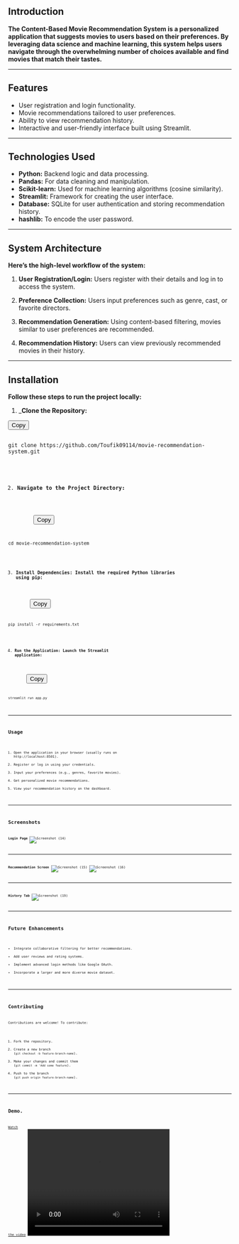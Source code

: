 ## Introduction
__The Content-Based Movie Recommendation System is a personalized application that suggests movies to users based on their preferences. By leveraging data science and machine learning, this system helps users navigate through the overwhelming number of choices available and find movies that match their tastes.__

***

## Features
* User registration and login functionality.
* Movie recommendations tailored to user preferences.
* Ability to view recommendation history.
* Interactive and user-friendly interface built using Streamlit.

***

## Technologies Used
* __Python:__ Backend logic and data processing.
* __Pandas:__ For data cleaning and manipulation.
* __Scikit-learn:__ Used for machine learning algorithms (cosine similarity).
* __Streamlit:__ Framework for creating the user interface.
* __Database:__ SQLite for user authentication and storing recommendation history.
* __hashlib:__ To encode the user password.

***

## System Architecture
__Here’s the high-level workflow of the system:__

1. __User Registration/Login:__
Users register with their details and log in to access the system.

2. __Preference Collection:__
Users input preferences such as genre, cast, or favorite directors.

3. __Recommendation Generation:__
Using content-based filtering, movies similar to user preferences are recommended.

4. __Recommendation History:__
Users can view previously recommended movies in their history.

***

## Installation
__Follow these steps to run the project locally:__

1. ___Clone the Repository:__
<div class="code-container">
        <button class="copy-button" onclick="copyCode()">Copy</button>
        <pre><code id="code-snippet">
git clone https://github.com/Toufik09114/movie-recommendation-system.git
</div>

2. __Navigate to the Project Directory:__
<div class="code-container">
        <button class="copy-button" onclick="copyCode()">Copy</button>
        <pre><code id="code-snippet">
cd movie-recommendation-system
</div>

3. __Install Dependencies: Install the required Python libraries using pip:__
<div class="code-container">
        <button class="copy-button" onclick="copyCode()">Copy</button>
        <pre><code id="code-snippet">
pip install -r requirements.txt
</div>

4. __Run the Application: Launch the Streamlit application:__
<div class="code-container">
        <button class="copy-button" onclick="copyCode()">Copy</button>
        <pre><code id="code-snippet">
streamlit run app.py
</div>

***

## Usage
1. Open the application in your browser (usually runs on http://localhost:8501).
2. Register or log in using your credentials.
3. Input your preferences (e.g., genres, favorite movies).
4. Get personalized movie recommendations.
5. View your recommendation history on the dashboard.

***

## Screenshots

__Login Page__
![Screenshot (14)](https://github.com/user-attachments/assets/4c9bef43-bd0d-4073-ad7d-c4b0b4565b0c)
***

__Recommendation Screen__
![Screenshot (15)](https://github.com/user-attachments/assets/0d3c7ca6-a3c8-4f5a-92f2-9b58109a6565)
![Screenshot (16)](https://github.com/user-attachments/assets/3a437284-c04b-4258-9293-5f9c05571c14)

***

__History Tab__
![Screenshot (19)](https://github.com/user-attachments/assets/98fa9ca6-ea5d-4a44-b41e-7de7d1ae2371)

***

## Future Enhancements
* Integrate collaborative filtering for better recommendations.
* Add user reviews and rating systems.
* Implement advanced login methods like Google OAuth.
* Incorporate a larger and more diverse movie dataset.

***

## Contributing
Contributions are welcome! To contribute:

1. Fork the repository.
2. Create a new branch (`git checkout -b feature-branch-name`).
3. Make your changes and commit them (`git commit -m 'Add some feature`).
4. Push to the branch (`git push origin feature-branch-name`).

***

## Demo.
[Watch the video](https://github.com/Toufik09114/movie_recommender_system/blob/main/movie_recommendation_video.mp4)
<video width="320" height="240" controls>
  <source src="(https://github.com/Toufik09114/movie_recommender_system/blob/main/movie_recommendation_video.mp4)" type="video/mp4">
  Your browser does not support the video tag.
</video>

